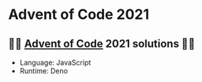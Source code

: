 # Advent of Code 2021

## 🎄🎅 [Advent of Code](https://adventofcode.com/) 2021 solutions 🎅🎄

- Language: JavaScript
- Runtime: Deno

